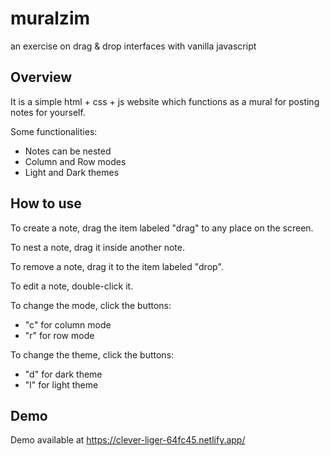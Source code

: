 # muralzim
an exercise on drag & drop interfaces with vanilla javascript

## Overview

It is a simple html + css + js website which functions as a mural for posting notes for yourself. 

Some functionalities:

- Notes can be nested
- Column and Row modes
- Light and Dark themes

## How to use

To create a note, drag the item labeled "drag" to any place on the screen.

To nest a note, drag it inside another note.

To remove a note, drag it to the item labeled "drop".

To edit a note, double-click it.

To change the mode, click the buttons:
  - "c" for column mode
  - "r" for row mode
  
To change the theme, click the buttons:
  - "d" for dark theme
  - "l" for light theme
  
## Demo

Demo available at https://clever-liger-64fc45.netlify.app/
